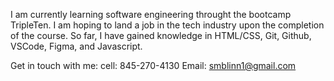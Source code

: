 I am currently learning software engineering throught the bootcamp TripleTen.
I am hoping to land a job in the tech industry upon the completion of the course.
So far, I have gained knowledge in HTML/CSS, Git, Github, VSCode, Figma, and Javascript.

Get in touch with me:
cell: 845-270-4130
Email: smblinn1@gmail.com

